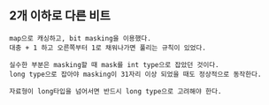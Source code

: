 ## 2개 이하로 다른 비트

    map으로 캐싱하고, bit masking을 이용했다.
    대충 + 1 하고 오른쪽부터 1로 채워나가면 풀리는 규칙이 있었다.

    실수한 부분은 masking할 때 mask를 int type으로 잡았던 것이다.
    long type으로 잡아야 masking이 31자리 이상 되었을 때도 정상적으로 동작한다.

    자료형이 long타입을 넘어서면 반드시 long type으로 고려해야 한다.